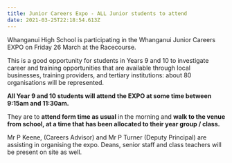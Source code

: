 ```yaml
---
title: Junior Careers Expo - ALL Junior students to attend
date: 2021-03-25T22:18:54.613Z
---
```

Whanganui High School is participating in the Whanganui Junior Careers EXPO on Friday 26 March at the Racecourse. 

This is a good opportunity for students in Years 9 and 10 to investigate career and training opportunities that are available through local businesses, training providers, and tertiary institutions: about 80 organisations will be represented. 



**All Year 9 and 10 students will attend the EXPO at some time between 9:15am and 11:30am.** 

They are to **attend form time as usual** in the morning and **walk to the venue from school, at a time that has been allocated to their year group / class.**



Mr P Keene, (Careers Advisor) and Mr P Turner (Deputy Principal) are assisting in organising the expo. Deans, senior staff and class teachers will be present on site as well.
